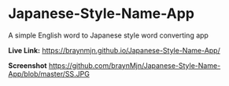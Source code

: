 # Japanese-Style-Name-App
A simple English word to Japanese style word converting app

**Live Link:** https://braynmjn.github.io/Japanese-Style-Name-App/

**Screenshot**
https://github.com/braynMjn/Japanese-Style-Name-App/blob/master/SS.JPG
